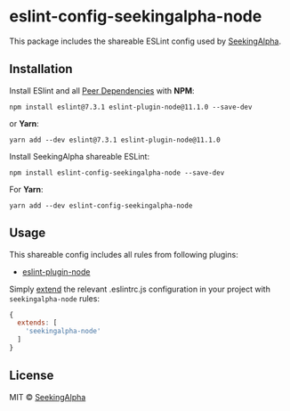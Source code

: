 # eslint-config-seekingalpha-node

This package includes the shareable ESLint config used by [SeekingAlpha](https://seekingalpha.com/).

## Installation

Install ESlint and all [Peer Dependencies](https://nodejs.org/en/blog/npm/peer-dependencies/) with **NPM**:

    npm install eslint@7.3.1 eslint-plugin-node@11.1.0 --save-dev

or **Yarn**:

    yarn add --dev eslint@7.3.1 eslint-plugin-node@11.1.0


Install SeekingAlpha shareable ESLint:

    npm install eslint-config-seekingalpha-node --save-dev

For **Yarn**:

    yarn add --dev eslint-config-seekingalpha-node

## Usage

This shareable config includes all rules from following plugins:

* [eslint-plugin-node](https://github.com/mysticatea/eslint-plugin-node)

Simply [extend](https://eslint.org/docs/user-guide/configuring#extending-configuration-files) the relevant .eslintrc.js configuration in your project with `seekingalpha-node` rules:

```javascript
{
  extends: [
    'seekingalpha-node'
  ]
}
```

## License

MIT © [SeekingAlpha](https://seekingalpha.com/)

